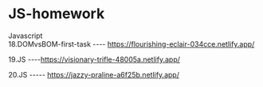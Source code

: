 # JS-homework
Javascript  
18.DOMvsBOM-first-task ---- https://flourishing-eclair-034cce.netlify.app/

19.JS ----https://visionary-trifle-48005a.netlify.app/

20.JS ----- https://jazzy-praline-a6f25b.netlify.app/
